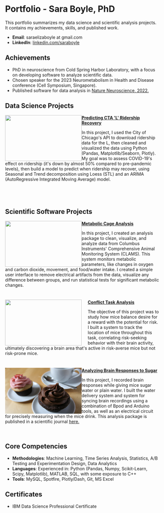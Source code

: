 # Portfolio - Sara Boyle, PhD
This portfolio summarizes my data science and scientific analysis projects. It contains my achievements, skills, and published work.

- **Email**: saraelizaboyle at gmail.com
- **LinkedIn**: [linkedin.com/saraboyle](https://www.linkedin.com/in/saraboyle/)

## Achievements
- PhD in neuroscience from Cold Spring Harbor Laboratory, with a focus on developing software to analyze scientific data.
- Chosen speaker for the 2023 Neurometabolism in Health and Disease conference (Cell Symposium, Singapore).
- Published software for data analysis in [Nature Neuroscience, 2022.](https://www.nature.com/articles/s41593-022-01178-3)

## Data Science Projects

<img align="left" width="250" height="150" src="https://github.com/SaraEBoyle/Portfolio/blob/main/images/CTAL.jpeg?raw=true"> **[Predicting CTA 'L' Ridership Recovery](https://github.com/SaraEBoyle/PredictingLRidershipRecovery/blob/main/Predicting_Chicago_L_Ridership.ipynb)**

In this project, I used the City of Chicago's API to download ridership data for the L, then cleaned and visualized the data using Python (Pandas, Matplotlib/Seaborn, Plotly). My goal was to assess COVID-19's effect on ridership (it's down by almost 50% compared to pre-pandemic levels), then build a model to predict when ridership may recover, using Seasonal and Trend decomposition using Loess (STL) and an ARIMA (AutoRegressive Integrated Moving Average) model.

#


<br />

## Scientific Software Projects

<img align="left" width="250" height="150" src="https://www.colinst.com/images/products/35/briefCLAMS-HC.jpg"> **[Metabolic Cage Analysis](https://github.com/SaraEBoyle/MetabolicCageAnalysis)**

In this project, I created an analysis package to clean, visualize, and analyze data from Columbus Instruments' Comprehensive Animal Monitoring System (CLAMS). This system monitors metabolic parameters, like changes in oxygen and carbon dioxide, movement, and food/water intake. I created a simple user interface to remove electrical artifacts from the data, visualize any difference between groups, and run statistical tests for significant metabolic changes.

#

<img align="left" width="270" height="150" style="width: 250px; margin-right: 20px;" src="https://github.com/SaraEBoyle/Conflict-Task-Analysis-Package/assets/83416542/7bd1aa71-575d-4b5c-87bd-b38bcd418b22.gif"> **[Conflict Task Analysis](https://github.com/SaraEBoyle/Conflict-Task-Analysis-Package)**

The objective of this project was to study how mice balance desire for a reward with the potential for risk. I built a system to track the location of mice throughout this task, correlating risk-seeking behavior with their brain activity, ultimately discovering a brain area that's active in risk-averse mice but not risk-prone mice.

#

<img align="left" width="250" height="150" src="https://github.com/SaraEBoyle/Portfolio/blob/main/images/Cupcakes,_chocolate_and_strawberry_flavour.jpg?raw=true"> **[Analyzing Brain Responses to Sugar](https://github.com/SaraEBoyle/IPACProject)**
 
In this project, I recorded brain responses while giving mice sugar water or plain water. I built the water delivery system and system for syncing brain recordings using a combination of Bpod and Arduino tools, as well as an electrical circuit for precisely measuring when the mice drink. This analysis package is published in a scientific journal [here.](https://www.nature.com/articles/s41593-022-01178-3)

<br />
 
## Core Competencies

- **Methodologies**: Machine Learning, Time Series Analysis, Statistics, A/B Testing and Experimentation Design, Data Analytics
- **Languages**: Experienced in: Python (Pandas, Numpy, Scikit-Learn, Scipy, Matplotlib), MATLAB, SQL, with some exposure to C++
- **Tools**: MySQL, Spotfire, Plotly/Dash, Git, MS Excel

## Certificates

- IBM Data Science Professional Certificate

